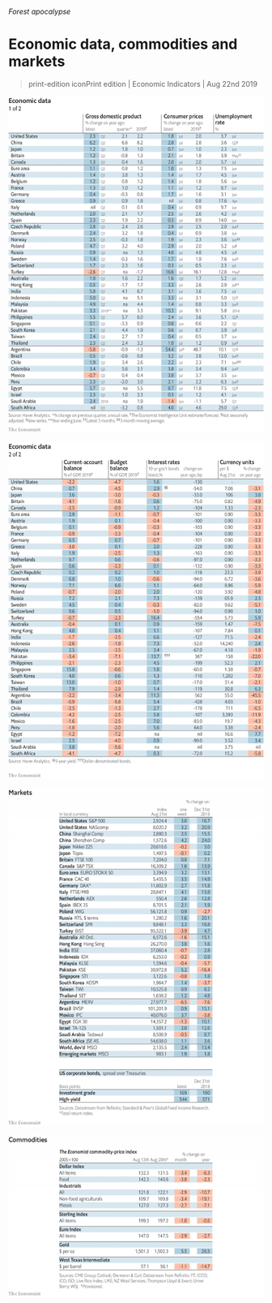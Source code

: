 ###### Forest apocalypse

# Economic data, commodities and markets 

> print-edition iconPrint edition | Economic Indicators | Aug 22nd 2019 

![image](images/20190824_INT101.png) 

![image](images/20190824_INT102.png) 

![image](images/20190824_INT201.png) 

![image](images/20190824_INT401.png) 

